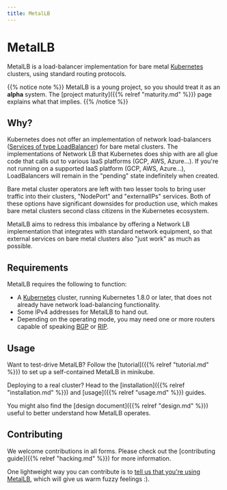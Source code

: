 ```yaml
---
title: MetalLB
---
```


# MetalLB

MetalLB is a load-balancer implementation for bare
metal [Kubernetes](https://kubernetes.io) clusters, using standard
routing protocols.

{{% notice note %}}
MetalLB is a young project, so you should treat it as an **alpha**
system. The [project maturity]({{% relref "maturity.md" %}}) page
explains what that implies.
{{% /notice %}}

## Why?

Kubernetes does not offer an implementation of network load-balancers
([Services of type LoadBalancer](https://kubernetes.io/docs/tasks/access-application-cluster/create-external-load-balancer/))
for bare metal clusters. The implementations of Network LB that
Kubernetes does ship with are all glue code that calls out to various
IaaS platforms (GCP, AWS, Azure...). If you're not running on a
supported IaaS platform (GCP, AWS, Azure...), LoadBalancers will
remain in the "pending" state indefinitely when created.

Bare metal cluster operators are left with two lesser tools to bring
user traffic into their clusters, "NodePort" and "externalIPs"
services. Both of these options have significant downsides for
production use, which makes bare metal clusters second class citizens
in the Kubernetes ecosystem.

MetalLB aims to redress this imbalance by offering a Network LB
implementation that integrates with standard network equipment, so
that external services on bare metal clusters also "just work" as much
as possible.

## Requirements

MetalLB requires the following to function:

- A [Kubernetes](https://kubernetes.io) cluster, running Kubernetes
  1.8.0 or later, that does not already have network load-balancing
  functionality.
- Some IPv4 addresses for MetalLB to hand out.
- Depending on the operating mode, you may need one or more routers
  capable of
  speaking
  [BGP](https://en.wikipedia.org/wiki/Border_Gateway_Protocol)
  or
  [RIP](https://en.wikipedia.org/wiki/Routing_Information_Protocol).

## Usage

Want to test-drive MetalLB? Follow
the [tutorial]({{% relref "tutorial.md" %}}) to set up a
self-contained MetalLB in minikube.

Deploying to a real cluster? Head to
the [installation]({{% relref "installation.md" %}})
and [usage]({{% relref "usage.md" %}}) guides.

You might also find the [design document]({{% relref "design.md" %}})
useful to better understand how MetalLB operates.

## Contributing

We welcome contributions in all forms. Please check out
the [contributing guide]({{% relref "hacking.md" %}}) for more
information.

One lightweight way you can contribute is
to
[tell us that you're using MetalLB](https://github.com/google/metallb/issues/5),
which will give us warm fuzzy feelings :).
